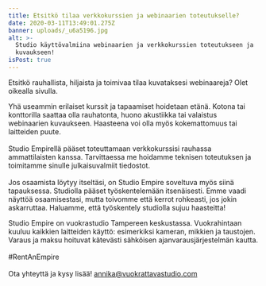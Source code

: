 ```yaml
---
title: Etsitkö tilaa verkkokurssien ja webinaarien toteutukselle?
date: 2020-03-11T13:49:01.275Z
banner: uploads/_u6a5196.jpg
alt: >-
  Studio käyttövalmiina webinaarien ja verkkokurssien toteutukseen ja
  kuvaukseen! 
isPost: true
---
```

Etsitkö rauhallista, hiljaista ja toimivaa tilaa kuvataksesi webinaareja? Olet oikealla sivulla. 

Yhä useammin erilaiset kurssit ja tapaamiset hoidetaan etänä. Kotona tai konttorilla saattaa olla rauhatonta, huono akustiikka tai valaistus webinaarien kuvaukseen. Haasteena voi olla myös kokemattomuus tai laitteiden puute. \
\
Studio Empirellä pääset toteuttamaan verkkokurssisi rauhassa ammattilaisten kanssa. Tarvittaessa me hoidamme teknisen toteutuksen ja toimitamme sinulle julkaisuvalmiit tiedostot. \
\
Jos osaamista löytyy itseltäsi, on Studio Empire soveltuva myös siinä tapauksessa. Studiolla pääset työskentelemään itsenäisesti. Emme vaadi näyttöä osaamisestasi, mutta toivomme että kerrot rohkeasti, jos jokin askarruttaa. Haluamme, että työskentely studiolla sujuu haasteitta! 

Studio Empire on vuokrastudio Tampereen keskustassa. Vuokrahintaan kuuluu kaikkien laitteiden käyttö: esimerkiksi kameran, mikkien ja taustojen. Varaus ja maksu hoituvat kätevästi sähköisen ajanvarausjärjestelmän kautta. \
\
#RentAnEmpire\
\
Ota yhteyttä ja kysy lisää! annika@vuokrattavastudio.com